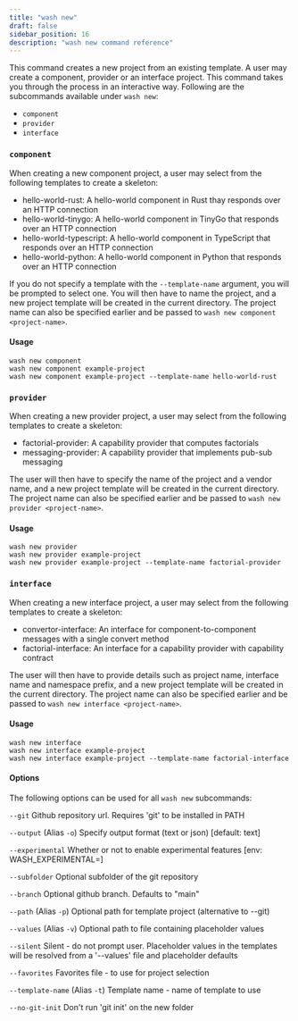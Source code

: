 ```yaml
---
title: "wash new"
draft: false
sidebar_position: 16
description: "wash new command reference"
--- 
```


This command creates a new project from an existing template. A user may create a component, provider or an interface project. This command takes you through the process in an interactive way. Following are the subcommands available under `wash new`:

- `component`
- `provider`
- `interface`

### `component`

When creating a new component project, a user may select from the following templates to create a skeleton:

- hello-world-rust: A hello-world component in Rust thay responds over an HTTP connection
- hello-world-tinygo: A hello-world component in TinyGo that responds over an HTTP connection
- hello-world-typescript: A hello-world component in TypeScript that responds over an HTTP connection
- hello-world-python: A hello-world component in Python that responds over an HTTP connection

If you do not specify a template with the `--template-name` argument, you will be prompted to select one. You will then have to name the project, and a new project template will be created in the current directory. The project name can also be specified earlier and be passed to `wash new component <project-name>`.

#### Usage

```shell
wash new component
wash new component example-project
wash new component example-project --template-name hello-world-rust
```

### `provider`

When creating a new provider project, a user may select from the following templates to create a skeleton:

- factorial-provider: A capability provider that computes factorials
- messaging-provider: A capability provider that implements pub-sub messaging

The user will then have to specify the name of the project and a vendor name, and a new project template will be created in the current directory. The project name can also be specified earlier and be passed to `wash new provider <project-name>`.

#### Usage

```shell
wash new provider
wash new provider example-project
wash new provider example-project --template-name factorial-provider
```

### `interface`

When creating a new interface project, a user may select from the following templates to create a skeleton:

- convertor-interface: An interface for component-to-component messages with a single convert method
- factorial-interface: An interface for a capability provider with capability contract

The user will then have to provide details such as project name, interface name and namespace prefix, and a new project template will be created in the current directory. The project name can also be specified earlier and be passed to `wash new interface <project-name>`.

#### Usage

```shell
wash new interface
wash new interface example-project
wash new interface example-project --template-name factorial-interface
```

#### Options

The following options can be used for all `wash new` subcommands:

`--git` Github repository url. Requires 'git' to be installed in PATH

`--output` (Alias `-o`) Specify output format (text or json) [default: text]

`--experimental` Whether or not to enable experimental features [env: WASH_EXPERIMENTAL=]

`--subfolder` Optional subfolder of the git repository

`--branch` Optional github branch. Defaults to "main"

`--path`  (Alias `-p`) Optional path for template project (alternative to --git)

`--values` (Alias `-v`) Optional path to file containing placeholder values

`--silent` Silent - do not prompt user. Placeholder values in the templates will be resolved from a '--values' file and placeholder defaults

`--favorites` Favorites file - to use for project selection

`--template-name` (Alias `-t`) Template name - name of template to use

`--no-git-init` Don't run 'git init' on the new folder
